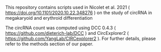 This repository contains scripts used in Nicolet et al. 2021 ( https://doi.org/10.1101/2020.10.22.348276 ) on the study of circRNA in megakaryoid and erythroid differentiation

The circRNA count was computed using DCC 0.4.3 ( https://github.com/dieterich-lab/DCC ) and CircExplorer2 ( https://github.com/YangLab/CIRCexplorer2 ). 
For further details, please refer to the methods section of our paper. 

